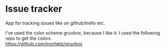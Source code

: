 # Issue tracker
App for tracking issues like on github/trello etc.

I've used the color scheme gruvbox, because I like it. I used the following repo to get the colors <br>
https://github.com/morhetz/gruvbox

